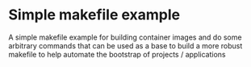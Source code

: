 # Simple makefile example

A simple makefile example for building container images and do some arbitrary 
commands that can be used as a base to build a more robust makefile to help 
automate the bootstrap of projects / applications
